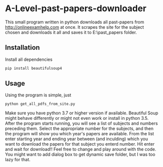 # A-Level-past-papers-downloader
This small program written in python downloads all past-papers from http://onlineexamhelp.com at once. It scrapes the site for the subject chosen and downloads it all and saves it to E:\past_papers folder.
## Installation
Install all dependencies
```bash
pip install beautifulsoup4
```
## Usage
Using the program is simple, just
```
python get_all_pdfs_from_site.py
```
Make sure you have python 3.7 or higher version if available. Beautiful Soup might behave differently or might not even work or install in python 3.5. After the program starts running, you will see a list of subjects and numbers preceding them. Select the appropriate number for the subjects, and then the program will show you which year's papers are available. From the list enter starting year and ending year between (and inculding) which you want to download the papers for that subject you enterd number. Hit enter and wait for download!!
Feel free to change and play around with the code. You might want to add dialog box to get dynamic save folder, but  I was too lazy for that.
